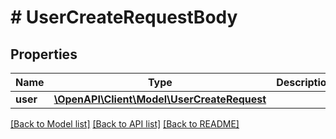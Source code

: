 # # UserCreateRequestBody

## Properties

Name | Type | Description | Notes
------------ | ------------- | ------------- | -------------
**user** | [**\OpenAPI\Client\Model\UserCreateRequest**](UserCreateRequest.md) |  | [optional]

[[Back to Model list]](../../README.md#models) [[Back to API list]](../../README.md#endpoints) [[Back to README]](../../README.md)
